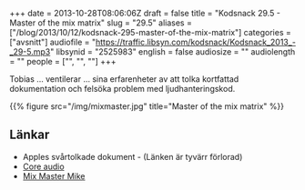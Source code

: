 +++
date = 2013-10-28T08:06:06Z
draft = false
title = "Kodsnack 29.5 - Master of the mix matrix"
slug = "29.5"
aliases = ["/blog/2013/10/12/kodsnack-295-master-of-the-mix-matrix"]
categories = ["avsnitt"]
audiofile = "https://traffic.libsyn.com/kodsnack/Kodsnack_2013_-_29-5.mp3"
libsynid = "2525983"
english = false
audiosize = ""
audiolength = ""
people = ["", "", ""]
+++

Tobias … ventilerar … sina erfarenheter av att tolka kortfattad dokumentation och felsöka problem med ljudhanteringskod.

{{% figure src="/img/mixmaster.jpg" title="Master of the mix matrix" %}}

## Länkar ##

* Apples svårtolkade dokument - (Länken är tyvärr förlorad)
* [Core audio](https://developer.apple.com/technologies/mac/audio-and-video.html)
* [Mix Master Mike](http://www.mixmastermike.com/)

